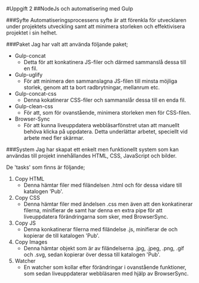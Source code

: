 #Uppgift 2
##NodeJs och automatisering med Gulp

###Syfte
Automatiseringsprocessens syfte är att förenkla för utvecklaren under projektets utveckling samt att minimera storleken och effektivisera projektet i sin helhet.

###Paket
Jag har valt att använda följande paket;
* Gulp-concat
    * Detta för att konkatinera JS-filer och därmed sammanslå dessa till en fil.
* Gulp-uglify
    * För att minimera den sammanslagna JS-filen till minsta möjliga storlek, genom att ta bort radbrytningar, mellanrum etc.
* Gulp-concat-css
    * Denna kokatinerar CSS-filer och sammanslår dessa till en enda fil.
* Gulp-clean-css
    * För att, som för ovanstående, minimera storleken men för CSS-filen.
* Browser-Sync
    * För att kunna liveuppdatera webbläsarfönstret utan att manuellt behöva klicka på uppdatera. Detta underlättar arbetet, speciellt vid arbete med fler skärmar.

###System
Jag har skapat ett enkelt men funktionellt system som kan användas till projekt innehållandes HTML, CSS, JavaScript och bilder.

De 'tasks' som finns är följande;
1. Copy HTML
    * Denna hämtar filer med filändelsen .html och för dessa vidare till katalogen 'Pub'.
2. Copy CSS
    * Denna hämtar filer med ändelsen .css men även att den konkatinerar filerna, minifierar de samt har denna en extra pipe för att liveuppdatera förändringarna som sker, med BrowserSync.
3. Copy JS
    * Denna konkatinerar filerna med filändelse .js, minifierar de och kopierar de till katalogen 'Pub'.
4. Copy Images
    * Denna hämtar objekt som är av filändelserna .jpg, .jpeg, .png, .gif och .svg, sedan kopierar över dessa till katalogen 'Pub'.
5. Watcher
    * En watcher som kollar efter förändringar i ovanstående funktioner, som sedan liveuppdaterar webbläsaren med hjälp av BrowserSync.